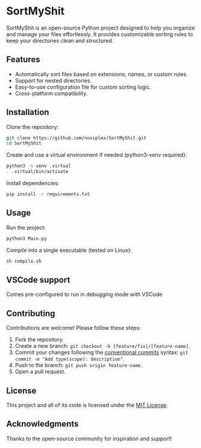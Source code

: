 # SortMyShit

SortMyShit is an open-source Python project designed to help you organize and manage your files effortlessly. It provides customizable sorting rules to keep your directories clean and structured.

## Features

- Automatically sort files based on extensions, names, or custom rules.
- Support for nested directories.
- Easy-to-use configuration file for custom sorting logic.
- Cross-platform compatibility.

## Installation

Clone the repository:

```bash
git clone https://github.com/noviplex/SortMyShit.git
cd SortMyShit
```

Create and use a virtual environment if needed (python3-venv required):

```bash
python3 -m venv .virtual
. .virtual/bin/activate 
```


Install dependencies:

```bash
pip install -r requirements.txt
```

## Usage

Run the project:

```bash
python3 Main.py
```

Compile into a single executable (tested on Linux):

```bash
sh compile.sh
```

## VSCode support

Comes pre-configured to run in debugging mode with VSCode 

## Contributing

Contributions are welcome! Please follow these steps:

1. Fork the repository.
2. Create a new branch: `git checkout -b [feature/fix]/[feature-name]`.
3. Commit your changes following the [conventional commits](https://www.conventionalcommits.org/en/v1.0.0/) syntax: `git commit -m "Add type(scope): description"`.
4. Push to the branch: `git push origin feature-name`.
5. Open a pull request.

## License

This project and all of its code is licensed under the [MIT License](https://mit-license.org/).

## Acknowledgments

Thanks to the open-source community for inspiration and support!
